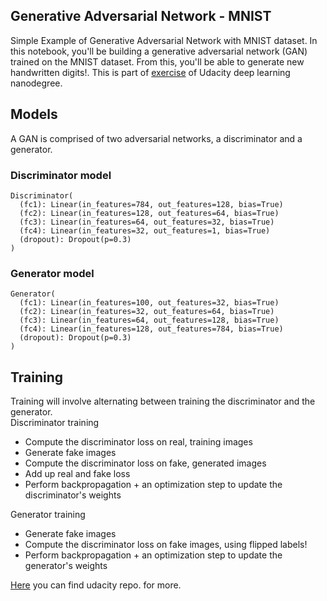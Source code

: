 ## Generative Adversarial Network - MNIST
Simple Example of Generative Adversarial Network with MNIST dataset. In this notebook, you'll be building a generative adversarial network (GAN) trained on the MNIST dataset. From this, you'll be able to generate new handwritten digits!. This is part of [exercise](https://github.com/udacity/deep-learning-v2-pytorch/tree/master/gan-mnist) of Udacity deep learning nanodegree.  

## Models 

A GAN is comprised of two adversarial networks, a discriminator and a generator.  
### Discriminator model
```
Discriminator(
  (fc1): Linear(in_features=784, out_features=128, bias=True)
  (fc2): Linear(in_features=128, out_features=64, bias=True)
  (fc3): Linear(in_features=64, out_features=32, bias=True)
  (fc4): Linear(in_features=32, out_features=1, bias=True)
  (dropout): Dropout(p=0.3)
)
```
### Generator model
```
Generator(
  (fc1): Linear(in_features=100, out_features=32, bias=True)
  (fc2): Linear(in_features=32, out_features=64, bias=True)
  (fc3): Linear(in_features=64, out_features=128, bias=True)
  (fc4): Linear(in_features=128, out_features=784, bias=True)
  (dropout): Dropout(p=0.3)
)
```

## Training

Training will involve alternating between training the discriminator and the generator.  
Discriminator training

   - Compute the discriminator loss on real, training images
   - Generate fake images
   - Compute the discriminator loss on fake, generated images
   - Add up real and fake loss
   - Perform backpropagation + an optimization step to update the discriminator's weights

Generator training

   - Generate fake images
   - Compute the discriminator loss on fake images, using flipped labels!
   - Perform backpropagation + an optimization step to update the generator's weights  
   
[Here](https://github.com/udacity/deep-learning-v2-pytorch/tree/master/gan-mnist) you can find udacity repo. for more.
